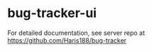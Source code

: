 # bug-tracker-ui
For detailed documentation, see server repo at https://github.com/Haris188/bug-tracker

